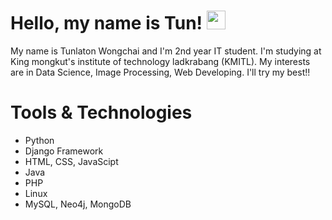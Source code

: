 # Hello, my name is Tun! <img src="https://raw.githubusercontent.com/MartinHeinz/MartinHeinz/master/wave.gif" width="30px">

My name is Tunlaton Wongchai and I'm 2nd year IT student. I'm studying at King mongkut's institute of technology ladkrabang (KMITL).
My interests are in Data Science, Image Processing, Web Developing. I'll try my best!!

# Tools & Technologies
<ul>
  <li>Python</li>
  <li>Django Framework</li>
  <li>HTML, CSS, JavaScipt</li>
  <li>Java</li>
  <li>PHP</li>
  <li>Linux</li>
  <li>MySQL, Neo4j, MongoDB</li>
  
</ul>
